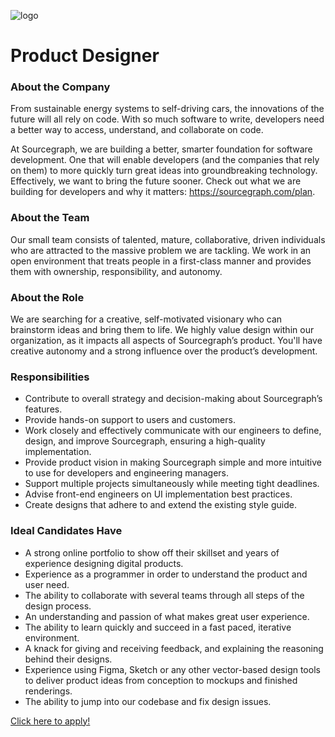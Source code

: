 ![logo](https://sourcegraph.com/.assets/img/sourcegraph-light-head-logo.svg)

# Product Designer

### About the Company

From sustainable energy systems to self-driving cars, the innovations of the future will all rely on code. With so much software to write, developers need a better way to access, understand, and collaborate on code.

At Sourcegraph, we are building a better, smarter foundation for software development. One that will enable developers (and the companies that rely on them) to more quickly turn great ideas into groundbreaking technology. Effectively, we want to bring the future sooner.
Check out what we are building for developers and why it matters: https://sourcegraph.com/plan.

### About the Team

Our small team consists of talented, mature, collaborative, driven individuals who are attracted to the massive problem we are tackling. We work in an open environment that treats people in a first-class manner and provides them with ownership, responsibility, and autonomy.

### About the Role

We are searching for a creative, self-motivated visionary who can brainstorm ideas and bring them to life. We highly value design within our organization, as it impacts all aspects of Sourcegraph’s product. You'll have creative autonomy and a strong influence over the product’s development.

### Responsibilities

- Contribute to overall strategy and decision-making about Sourcegraph’s features.
- Provide hands-on support to users and customers.
- Work closely and effectively communicate with our engineers to define, design, and improve Sourcegraph, ensuring a high-quality implementation.
- Provide product vision in making Sourcegraph simple and more intuitive to use for developers and engineering managers.
- Support multiple projects simultaneously while meeting tight deadlines.
- Advise front-end engineers on UI implementation best practices.
- Create designs that adhere to and extend the existing style guide.

### Ideal Candidates Have

- A strong online portfolio to show off their skillset and years of experience designing digital products.
- Experience as a programmer in order to understand the product and user need.
- The ability to collaborate with several teams through all steps of the design process.
- An understanding and passion of what makes great user experience.
- The ability to learn quickly and succeed in a fast paced, iterative environment.
- A knack for giving and receiving feedback, and explaining the reasoning behind their designs.
- Experience using Figma, Sketch or any other vector-based design tools to deliver product ideas from conception to mockups and finished renderings.
- The ability to jump into our codebase and fix design issues.

[Click here to apply!](https://hire.withgoogle.com/public/jobs/sourcegraphcom/view/P_AAAAAADAAADE_fALePiTUX)
